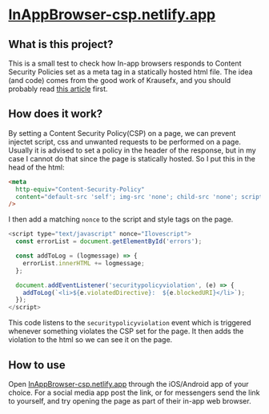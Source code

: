 # [InAppBrowser-csp.netlify.app](https://InAppBrowser-csp.netlify.app)

## What is this project?

This is a small test to check how In-app browsers responds to Content Security Policies set as a meta tag in a statically hosted html file.
The idea (and code) comes from the good work of Krausefx, and you should probably read [this article](https://krausefx.com/blog/announcing-inappbrowsercom-see-what-javascript-commands-get-executed-in-an-in-app-browser) first.

## How does it work?

By setting a Content Security Policy(CSP) on a page, we can prevent injectet script, css and unwanted requests to be performed on a page.
Usually it is advised to set a policy in the header of the response, but in my case I cannot do that since the page is statically hosted.
So I put this in the head of the html:

```html
<meta
  http-equiv="Content-Security-Policy"
  content="default-src 'self'; img-src 'none'; child-src 'none'; script-src 'nonce-Ilovescript'; style-src 'nonce-Ilovecss';"
/>
```

I then add a matching `nonce` to the script and style tags on the page.

```javascript
<script type="text/javascript" nonce="Ilovescript">
  const errorList = document.getElementById('errors');

  const addToLog = (logmessage) => {
    errorList.innerHTML += logmessage;
  };

  document.addEventListener('securitypolicyviolation', (e) => {
    addToLog(`<li>${e.violatedDirective}:  ${e.blockedURI}</li>`);
  });
</script>
```

This code listens to the `securitypolicyviolation` event which is triggered whenever something violates the CSP set for the page. It then adds the violation to the html so we can see it on the page.

## How to use

Open [InAppBrowser-csp.netlify.app](https://InAppBrowser-csp.netlify.app) through the iOS/Android app of your choice. For a social media app post the link, or for messengers send the link to yourself, and try opening the page as part of their in-app web browser.
